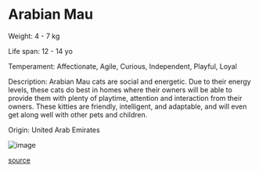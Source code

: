 # Arabian Mau

Weight: 4 - 7 kg

Life span: 12 - 14 yo

Temperament: Affectionate, Agile, Curious, Independent, Playful, Loyal

Description: Arabian Mau cats are social and energetic. Due to their energy levels, these cats do best in homes where their owners will be able to provide them with plenty of playtime, attention and interaction from their owners. These kitties are friendly, intelligent, and adaptable, and will even get along well with other pets and children.

Origin: United Arab Emirates

![image](https://cdn2.thecatapi.com/images/k71ULYfRr.jpg)

[source](https://api.thecatapi.com/v1/breeds/amau)
